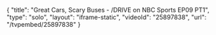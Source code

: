 {
    "title": "Great Cars, Scary Buses - \/DRIVE on NBC Sports EP09 PT1",
    "type": "solo",
    "layout": "iframe-static",
    "videoId": "25897838",
    "url": "\/tvpembed\/25897838"
}